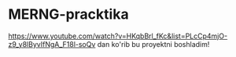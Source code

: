 # MERNG-pracktika
https://www.youtube.com/watch?v=HKqbBrl_fKc&list=PLcCp4mjO-z9_y8lByvIfNgA_F18l-soQv dan ko'rib bu proyektni boshladim!
